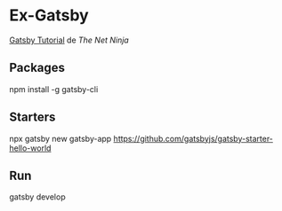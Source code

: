 # Ex-Gatsby

[Gatsby Tutorial](https://www.youtube.com/playlist?list=PL4cUxeGkcC9hw1g77I35ZivVLe8k2nvjB) de *The Net Ninja*

## Packages

npm install -g gatsby-cli

## Starters

npx gatsby new gatsby-app https://github.com/gatsbyjs/gatsby-starter-hello-world

## Run

gatsby develop


































